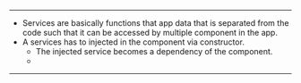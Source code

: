 
---
- Services are basically functions that app data that is separated from the code such that it can be accessed by multiple component in the app.
- A services has to injected in the component via constructor.
	- The injected service becomes a dependency of the component.
	- 
---